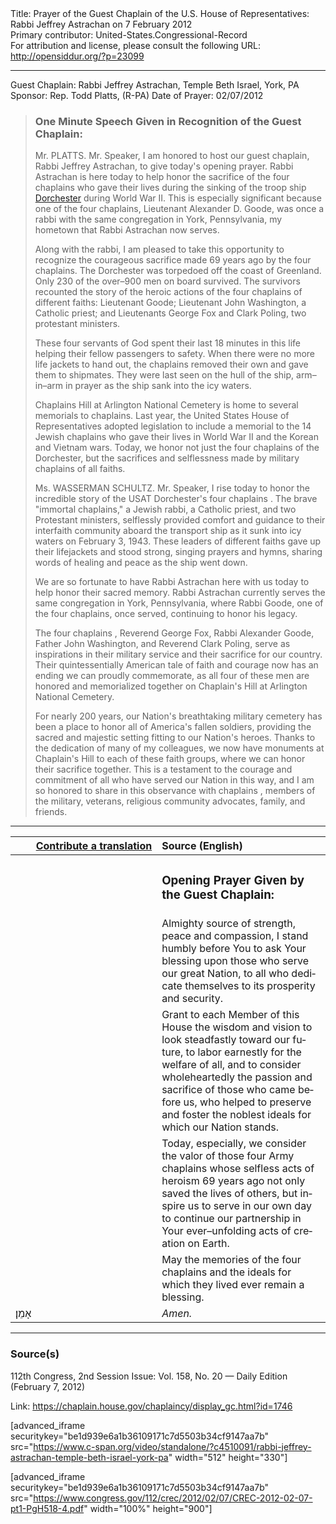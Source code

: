 <html>
<head></head>
<body>
Title: Prayer of the Guest Chaplain of the U.S. House of Representatives: Rabbi Jeffrey Astrachan on 7 February 2012<br />
Primary contributor: United-States.Congressional-Record<br />
For attribution and license, please consult the following URL: <a href="http://opensiddur.org/?p=23099">http://opensiddur.org/?p=23099</a>
<p />
<hr />

Guest Chaplain: Rabbi Jeffrey Astrachan, Temple Beth Israel, York, PA
Sponsor: Rep. Todd Platts, (R-PA)
Date of Prayer: 02/07/2012

<blockquote>
<h3>One Minute Speech Given in Recognition of the Guest Chaplain:</h3>
Mr. PLATTS. Mr. Speaker, I am honored to host our guest chaplain, Rabbi Jeffrey Astrachan, to give today's opening prayer. Rabbi Astrachan is here today to help honor the sacrifice of the four chaplains who gave their lives during the sinking of the troop ship <a href="https://en.wikipedia.org/wiki/SS_Dorchester">Dorchester</a> during World War II. This is especially significant because one of the four chaplains, Lieutenant Alexander D. Goode, was once a rabbi with the same congregation in York, Pennsylvania, my hometown that Rabbi Astrachan now serves.

Along with the rabbi, I am pleased to take this opportunity to recognize the courageous sacrifice made 69 years ago by the four chaplains. The Dorchester was torpedoed off the coast of Greenland. Only 230 of the over–900 men on board survived. The survivors recounted the story of the heroic actions of the four chaplains of different faiths: Lieutenant Goode; Lieutenant John Washington, a Catholic priest; and Lieutenants George Fox and Clark Poling, two protestant ministers.

These four servants of God spent their last 18 minutes in this life helping their fellow passengers to safety. When there were no more life jackets to hand out, the chaplains removed their own and gave them to shipmates. They were last seen on the hull of the ship, arm–in–arm in prayer as the ship sank into the icy waters.

Chaplains Hill at Arlington National Cemetery is home to several memorials to chaplains. Last year, the United States House of Representatives adopted legislation to include a memorial to the 14 Jewish chaplains who gave their lives in World War II and the Korean and Vietnam wars. Today, we honor not just the four chaplains of the Dorchester, but the sacrifices and selflessness made by military chaplains of all faiths. 

Ms. WASSERMAN SCHULTZ. Mr. Speaker, I rise today to honor the incredible story of the USAT Dorchester's four chaplains . The brave "immortal chaplains," a Jewish rabbi, a Catholic priest, and two Protestant ministers, selflessly provided comfort and guidance to their interfaith community aboard the transport ship as it sunk into icy waters on February 3, 1943. These leaders of different faiths gave up their lifejackets and stood strong, singing prayers and hymns, sharing words of healing and peace as the ship went down.

We are so fortunate to have Rabbi Astrachan here with us today to help honor their sacred memory. Rabbi Astrachan currently serves the same congregation in York, Pennsylvania, where Rabbi Goode, one of the four chaplains, once served, continuing to honor his legacy.

The four chaplains , Reverend George Fox, Rabbi Alexander Goode, Father John Washington, and Reverend Clark Poling, serve as inspirations in their military service and their sacrifice for our country. Their quintessentially American tale of faith and courage now has an ending we can proudly commemorate, as all four of these men are honored and memorialized together on Chaplain's Hill at Arlington National Cemetery.

For nearly 200 years, our Nation's breathtaking military cemetery has been a place to honor all of America's fallen soldiers, providing the sacred and majestic setting fitting to our Nation's heroes. Thanks to the dedication of many of my colleagues, we now have monuments at Chaplain's Hill to each of these faith groups, where we can honor their sacrifice together. This is a testament to the courage and commitment of all who have served our Nation in this way, and I am so honored to share in this observance with chaplains , members of the military, veterans, religious community advocates, family, and friends. 
</blockquote>

<hr />

<table style="margin-left: auto;margin-right: auto;" class="draggable">
<thead><tr><th id="x" style="text-align: right;"><a href="/contributing/upload/">Contribute a translation</a></th><th style="text-align: left;">Source (English)</th></tr></thead>
<tbody>
<tr><td style="vertical-align:top;" width="46%">
<div class="liturgy" lang="he">

</span></div></td>
 
<td style="vertical-align:top;" width="53%">
<div class="english" lang="en">
<h3>Opening Prayer Given by the Guest Chaplain:</h3>
</div></td></tr>


<tr><td style="vertical-align:top;" width="46%">
<div class="liturgy" lang="he">

</span></div></td>
 
<td style="vertical-align:top;" width="53%">
<div class="english" lang="en">
Almighty source of strength, peace and compassion, 
I stand humbly before You 
to ask Your blessing upon those who serve our great Nation, 
to all who dedicate themselves to its prosperity and security.
</div></td></tr>


<tr><td style="vertical-align:top;" width="46%">
<div class="liturgy" lang="he">

</span></div></td>
 
<td style="vertical-align:top;" width="53%">
<div class="english" lang="en">
Grant to each Member of this House 
the wisdom 
and vision 
to look steadfastly 
toward our future, 
to labor earnestly 
for the welfare of all, 
and to consider wholeheartedly 
the passion 
and sacrifice 
of those who came before us, 
who helped to preserve 
and foster 
the noblest ideals for which our Nation stands.
</div></td></tr>


<tr><td style="vertical-align:top;" width="46%">
<div class="liturgy" lang="he">

</span></div></td>
 
<td style="vertical-align:top;" width="53%">
<div class="english" lang="en">
Today, especially, 
we consider the valor of those four Army chaplains 
whose selfless acts of heroism 69 years ago 
not only saved the lives of others, 
but inspire us to serve in our own day 
to continue our partnership 
in Your ever–unfolding acts of creation on Earth.
</div></td></tr>

<tr><td style="vertical-align:top;" width="46%">
<div class="liturgy" lang="he">

</span></div></td>
 
<td style="vertical-align:top;" width="53%">
<div class="english" lang="en">
May the memories of the four chaplains 
and the ideals for which they lived 
ever remain a blessing.
</div></td></tr>

<tr><td style="vertical-align:top;" width="46%">
<div class="liturgy" lang="he">
אָמֵן׃
</span></div></td>
 
<td style="vertical-align:top;" width="53%">
<div class="english" lang="en">
<em>Amen.</em>
</div></td></tr>
</tbody></table>

<hr />

<h3>Source(s)</h3>

112th Congress, 2nd Session
Issue: Vol. 158, No. 20 — Daily Edition (February 7, 2012)

Link: <a href="https://chaplain.house.gov/chaplaincy/display_gc.html?id=1746">https://chaplain.house.gov/chaplaincy/display_gc.html?id=1746</a>

[advanced_iframe securitykey="be1d939e6a1b36109171c7d5503b34cf9147aa7b" src="https://www.c-span.org/video/standalone/?c4510091/rabbi-jeffrey-astrachan-temple-beth-israel-york-pa" width="512" height="330"]

[advanced_iframe securitykey="be1d939e6a1b36109171c7d5503b34cf9147aa7b" src="https://www.congress.gov/112/crec/2012/02/07/CREC-2012-02-07-pt1-PgH518-4.pdf" width="100%" height="900"]
</body>
</html>
